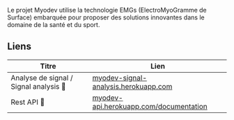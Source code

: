 Le projet Myodev utilise la technologie EMGs (ElectroMyoGramme de Surface) embarquée pour proposer des solutions innovantes dans le domaine de la santé et du sport.

## Liens

| Titre                                   | Lien                                                                           |
|-----------------------------------------|---------------------------------------------------------------------------------------|
| Analyse de signal / Signal analysis  📶 | [myodev-signal-analysis.herokuapp.com](https://myodev-signal-analysis.herokuapp.com/) |
| Rest API                             🤖 | [myodev-api.herokuapp.com/documentation](https://myodev-api.herokuapp.com/documentation) |
